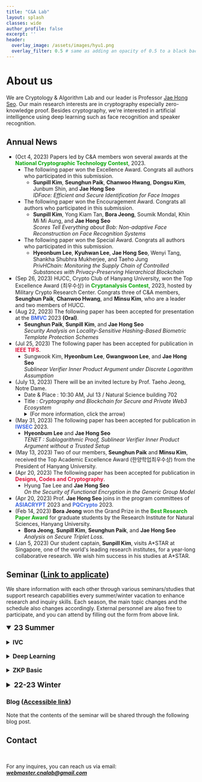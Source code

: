 ```yaml
---
title: "C&A Lab"
layout: splash
classes: wide
author_profile: false
excerpt: ''
header:
  overlay_image: /assets/images/hyu1.png
  overlay_filter: 0.5 # same as adding an opacity of 0.5 to a black background
---
```


# About us

We are Cryptology & Algorithm Lab and our leader is Professor [Jae Hong Seo](https://sites.google.com/site/jhsbhs/). Our main research interests are in cryptography especially zero-knowledge proof. Besides cryptography, we're interested in artificial intelligence using deep learning such as face recognition and speaker recognition.

## Annual News

<ul type="square">
   <li>
        (Oct 4, 2023) Papers led by C&A members won several awards at the <b><span style = "color : #08A709">National Cryptographic Technology Contest</span></b>, 2023.
        <ul type="disc">
          <li>
            The following paper won the Excellence Award. Congrats all authors who participated in this submission.
          <ul type="circle">
            <li>             
              <b>Sunpill Kim</b>, <b>Seunghun Paik</b>, <b>Chanwoo Hwang</b>, <b>Dongsu Kim</b>, Junbum Shin, and <b>Jae Hong Seo</b> 
            <br>
              <i>IDFace: Efficient and Secure Identification for Face Images</i>
            </li> 
          </ul>  
          </li>
          <li>
            The following paper won the Encouragement Award. Congrats all authors who participated in this submission.
            <ul type="circle">
            <li>             
              <b>Sunpill Kim</b>, Yong Kiam Tan, <b>Bora Jeong</b>, Soumik Mondal, Khin Mi Mi Aung, and <b>Jae Hong Seo</b> 
            <br>
              <i>Scores Tell Everything about Bob: Non-adaptive Face Reconstruction on Face Recognition Systems</i>
            </li> 
            </ul>   
          </li>
          <li>
            The following paper won the Special Award. Congrats all authors who participated in this submission.
            <ul type="circle">
            <li>             
              <b>Hyeonbum Lee</b>, <b>Kyuhwan Lee</b>, <b>Jae Hong Seo</b>, Wenyi Tang, Shankha Shubhra Mukherjee, and Taeho Jung
            <br>
              <i>PrivHChain: Monitoring the Supply Chain of Controlled Substances with Privacy-Preserving Hierarchical Blockchain</i>
            </li> 
            </ul>
          </li>
        </ul>
   </li>
   <li>
        (Sep 26, 2023) HUCC, Crypto Club of Hanyang University, won the Top Excellence Award (최우수상) in <b><span style = "color : #08A709">Cryptanalysis Contest</span></b>, 2023, hosted by Military Crypto Research Center. Congrats three of C&A members, <b>Seunghun Paik</b>, <b>Chanwoo Hwang</b>, and <b>Minsu Kim</b>, who are a leader and two members of HUCC.
    </li>
   <li>
      (Aug 22, 2023) The following paper has been accepted for presentation at the <b><span style = "color : #4169E1">BMVC </span></b>2023 <b>(Oral)</b>.
      <ul type="disc">
          <li>
             <b>Seunghun Paik</b>, <b>Sunpill Kim</b>, and <b>Jae Hong Seo</b><br><i>Security Analysis on Locality-Sensitive Hashing-Based Biometric Template Protection Schemes</i>
          </li>  
      </ul>
    </li>
    <li>
      (Jul 25, 2023) The following paper has been accepted for publication in <b><span style = "color : #DC143C">IEEE TIFS</span></b>.
      <ul type="disc">
          <li>
            Sungwook Kim, <b>Hyeonbum Lee</b>, <b>Gwangwoon Lee</b>, and <b>Jae Hong Seo</b><br><i>Sublinear Verifier Inner Product Argument under Discrete Logarithm Assumption</i>
          </li>  
      </ul>
    </li>   
    <li>
        (July 13, 2023)  There will be an invited lecture by Prof. Taeho Jeong, Notre Dame. 
        <ul type="disc">
            <li>
              Date & Place : 10:30 AM, Jul 13 / Natural Science building 702
            </li>
            <li>
              Title : <i>Cryptography and Blockchain for Secure and Private Web3 Ecosystem</i>              
            </li>
            <details>
                <summary>
                    (For more information, click the arrow)
                </summary>
                <img src="{{ site.url }}{{ site.baseurl }}/assets/images/seminar_poster(07.13.23.).jpeg">
            </details>
        </ul>
    </li>
    <li>
        (May 31, 2023)  The following paper has been accepted for publication in <b><span style = "color : #4169E1">IWSEC </span></b> 2023.
        <ul type="disc">
            <li>
              <b>Hyeonbum Lee</b> and <b>Jae Hong Seo</b><br><i>TENET : Sublogarithmic Proof, Sublinear Verifier Inner Product Argument without a Trusted Setup</i>
            </li>  
        </ul>
    </li> 
    <li>
      (May 13, 2023) Two of our members, <b>Seunghun Paik</b> and <b>Minsu Kim</b>, received the Top Academic Excellence Award (한양학업최우수상) from the President of Hanyang University.
    </li>  
    <li>
      (Apr 20, 2023) The following paper has been accepted for publication in <b><span style = "color : #DC143C">Designs, Codes and Cryptography</span></b>.
      <ul type="disc">
          <li>
            Hyung Tae Lee and <b>Jae Hong Seo</b><br><i>On the Security of Functional Encryption in the Generic Group Model</i>
          </li>  
      </ul>
    </li>  
    <li>
      (Apr 20, 2023) Prof. <b>Jae Hong Seo</b> joins in the program committees of <b><span style = "color : #4169E1">ASIACRYPT</span></b> 2023 and <b><span style = "color : #4169E1">PQCrypto</span></b> 2023.
    </li>
    <li>
        (Feb 14, 2023) <b>Bora Jeong</b> won the Grand Prize in the <b><span style = "color : #08A709">Best Research Paper Award</span></b> for graduate students by the Research Institute for Natural Sciences, Hanyang University.
        <ul type="disc">
          <li>
            <b>Bora Jeong</b>, <b>Sunpill Kim</b>, <b>Seunghun Paik</b>, and <b>Jae Hong Seo</b><br><i>Analysis on Secure Triplet Loss.</i>
          </li>  
      </ul>
    </li> 
    <li>
        (Jan 5, 2023) Our student captain, <b>Sunpill Kim</b>, visits A*STAR at Singapore, one of the world's leading research institutes, for a year-long collaborative research. We wish him success in his studies at A*STAR.
    </li>     
</ul>    

## Seminar (<A href ="https://forms.gle/woVGku15L9DFht8p7" target = "_blank">Link to applicate</A>)

We share information with each other through various seminars/studies that support research capabilities every summer/winter vacation to enhance research and inquiry skills. Each season, the main topic changes and the schedule also changes accordingly. External personnel are also free to participate, and you can attend by filling out the form from above link.

<details open>
    <summary style="font-size:1.2rem; font-weight:bold;">
       <b>23 Summer</b>
    </summary>
    <br>
    <details>
      <br>
    <summary style="font-size:1rem; font-weight:bold;">
        IVC
    </summary>
    <style type="text/css">
    .tg  {border-collapse:collapse;border-color:#93a1a1;border-spacing:0;}
    .tg td{background-color:#fdf6e3;border-color:#93a1a1;border-style:solid;border-width:1px;color:#002b36;
      font-family:Arial, sans-serif;font-size:14px;overflow:hidden;padding:10px 5px;word-break:normal;}
    .tg th{background-color:#657b83;border-color:#93a1a1;border-style:solid;border-width:1px;color:#fdf6e3;
      font-family:Arial, sans-serif;font-size:14px;font-weight:normal;overflow:hidden;padding:10px 5px;word-break:normal;}
    .tg .tg-c3ow{border-color:inherit;text-align:center;vertical-align:middle}
    .tg .tg-5jts{border-color:inherit;font-size:18px;text-align:center;vertical-align:top}
    </style>
    <table class="tg" style="undefined;table-layout: fixed; width: 1082px; margin-left: auto; margin-right: auto;">
    <colgroup>
    <col style="width: 60px">
    <col style="width: 90px">
    <col style="width: 67px">
    <col style="width: 150px">
    <col style="width: 640px">
    <col style="width: 67px">
    <col style="width: 75px">
    </colgroup>
    <thead>
      <tr>
        <th class="tg-5jts" colspan="7">Seminar Schedule - IVC</th>
      </tr>
    </thead>
    <tbody>
      <tr>
        <td class="tg-c3ow">Date</td>
        <td class="tg-c3ow">Time</td>
        <td class="tg-c3ow">Place</td>
        <td class="tg-c3ow">Presenter</td>
        <td class="tg-c3ow">Topic</td>
        <td class="tg-c3ow">Material</td>
        <td class="tg-c3ow">Blog Post</td>
      </tr>
      <tr>
        <td class="tg-c3ow">6/27</td>
        <td class="tg-c3ow" rowspan="2">01:00PM</td>
        <td class="tg-c3ow" rowspan="2">701</td>
        <td class="tg-c3ow" rowspan="2">Hyeonbum Lee</td>
        <td class="tg-c3ow" rowspan="2">Nova : Recursive Zero Knowledge Arguments from Folding Schemes(<A href="https://eprint.iacr.org/2021/370.pdf">DOI</A>)</td>
        <td class="tg-c3ow" rowspan="2"></td>
        <td class="tg-c3ow" rowspan="2"></td>
      </tr>
      <tr>     
        <td class="tg-c3ow">7/6</td>
      </tr>   
      <tr>
        <td class="tg-c3ow">7/11</td>
        <td class="tg-c3ow">07:00PM</td>
        <td class="tg-c3ow">702</td>
        <td class="tg-c3ow">Hyunjung Son</td>
        <td class="tg-c3ow">SuperNova: Proving universal machine executions without universal circuits(<A href="https://eprint.iacr.org/2022/1758.pdf">DOI</A>)</td>
        <td class="tg-c3ow"></td>
        <td class="tg-c3ow"></td>
      </tr>
      <tr>
        <td class="tg-c3ow">7/18</td>
        <td class="tg-c3ow" rowspan="2">01:00PM</td>
        <td class="tg-c3ow" rowspan="2">701</td>
        <td class="tg-c3ow" rowspan="2">Seongae Baek</td>
        <td class="tg-c3ow" rowspan="2">Customizable constraint systems for succinct arguments(<A href="https://eprint.iacr.org/2023/552.pdf">DOI</A>)</td>
        <td class="tg-c3ow" rowspan="2"></td>
        <td class="tg-c3ow" rowspan="2"></td>
      </tr>
      <tr>
        <td class="tg-c3ow">7/25</td>
      </tr>
      <tr>
        <td class="tg-c3ow">8/1</td>
        <td class="tg-c3ow" rowspan="2">01:00PM</td>
        <td class="tg-c3ow">751</td>
        <td class="tg-c3ow" rowspan="2">Hyeonbum Lee</td>
        <td class="tg-c3ow" rowspan="2">Hypernova : Recursive arguments for customizable constraint systems(<A href="https://eprint.iacr.org/2023/573.pdf">DOI</A>)</td>
        <td class="tg-c3ow" rowspan="2"></td>
        <td class="tg-c3ow" rowspan="2"></td>
      </tr>
      <tr>
        <td class="tg-c3ow">8/8</td>
        <td class="tg-c3ow">702</td>
      </tr>
      <tr>
        <td class="tg-c3ow" rowspan="2">8/14</td>
        <td class="tg-c3ow" rowspan="2">01:00PM</td>
        <td class="tg-c3ow">701</td>
        <td class="tg-c3ow" rowspan="2">Hyunjung Son</td>
        <td class="tg-c3ow" rowspan="2">Protostar : Generic Efficient Accumulation/Folding for Special-sound Protocols(<A href="https://eprint.iacr.org/2023/620.pdf">DOI</A>)</td>
        <td class="tg-c3ow"></td>
        <td class="tg-c3ow"></td>
      </tr>
      <tr>
        <td class="tg-c3ow">TBD</td>
        <td class="tg-c3ow"></td>
        <td class="tg-c3ow"></td>
      </tr>
      </tbody>
      </table>
    </details>
    <br>
    <details>
      <br>
    <summary style="font-size:1rem; font-weight:bold;">
        Deep Learning
    </summary>
    <style type="text/css">
    .tg  {border-collapse:collapse;border-color:#93a1a1;border-spacing:0;}
    .tg td{background-color:#fdf6e3;border-color:#93a1a1;border-style:solid;border-width:1px;color:#002b36;
      font-family:Arial, sans-serif;font-size:14px;overflow:hidden;padding:10px 5px;word-break:normal;}
    .tg th{background-color:#657b83;border-color:#93a1a1;border-style:solid;border-width:1px;color:#fdf6e3;
      font-family:Arial, sans-serif;font-size:14px;font-weight:normal;overflow:hidden;padding:10px 5px;word-break:normal;}
    .tg .tg-c3ow{border-color:inherit;text-align:center;vertical-align:middle}
    .tg .tg-5jts{border-color:inherit;font-size:18px;text-align:center;vertical-align:top}
    </style>
    <table class="tg" style="undefined;table-layout: fixed; width: 1082px; margin-left: auto; margin-right: auto;">
    <colgroup>
    <col style="width: 60px">
    <col style="width: 90px">
    <col style="width: 67px">
    <col style="width: 150px">
    <col style="width: 640px">
    <col style="width: 67px">
    <col style="width: 75px">
    </colgroup>
    <thead>
      <tr>
        <th class="tg-5jts" colspan="7">Seminar Schedule - Deep Learning Paper</th>
      </tr>
    </thead>
    <tbody>
      <tr>
        <td class="tg-c3ow">Date</td>
        <td class="tg-c3ow">Time</td>
        <td class="tg-c3ow">Place</td>
        <td class="tg-c3ow">Presenter</td>
        <td class="tg-c3ow">Topic</td>
        <td class="tg-c3ow">Material</td>
        <td class="tg-c3ow">Blog Post</td>
      </tr>
      <tr>
        <td class="tg-c3ow" rowspan="2">7/12</td>
        <td class="tg-c3ow" rowspan="2">10:00AM</td>
        <td class="tg-c3ow" rowspan="2">702</td>
        <td class="tg-c3ow">Bora Jeong</td>
        <td class="tg-c3ow">DeepFool: A simple and accurate method to fool deep neural networks  (CVPR'16)(<A href="https://arxiv.org/abs/1511.04599">DOI</A>)</td>
        <td class="tg-c3ow"></td>
        <td class="tg-c3ow"></td>
      </tr>
      <tr>     
        <td class="tg-c3ow">Seunghun Paik</td>
        <td class="tg-c3ow">Adversarial Examples Are Not Bugs, They Are Features (NIPS'19 Spotlight)(<A href="https://arxiv.org/pdf/1905.02175.pdf">DOI</A>)</td>
        <td class="tg-c3ow"></td>
        <td class="tg-c3ow"></td>
      </tr>   
      <tr>
        <td class="tg-c3ow" rowspan="2">7/19</td>
        <td class="tg-c3ow" rowspan="2">10:00AM</td>
        <td class="tg-c3ow" rowspan="2">702</td>
        <td class="tg-c3ow">Chanwoo Hwang</td>
        <td class="tg-c3ow">Adversarial Patch (arXiv'17)(<A href="https://arxiv.org/pdf/1905.02175.pdf">DOI</A>)</td>
        <td class="tg-c3ow"></td>
        <td class="tg-c3ow"></td>
      </tr>
      <tr>     
        <td class="tg-c3ow">Dongsu Kim</td>
        <td class="tg-c3ow">Efficient Decision-based Black-box Adversarial Attacks on Face Recognition (CVPR'19)(<A href="https://arxiv.org/pdf/1905.02175.pdf](https://openaccess.thecvf.com/content_CVPR_2019/papers/Dong_Efficient_Decision-Based_Black-Box_Adversarial_Attacks_on_Face_Recognition_CVPR_2019_paper.pdf)">DOI</A>)</td>
        <td class="tg-c3ow"></td>
        <td class="tg-c3ow"></td>
      </tr>
      <tr>
        <td class="tg-c3ow">7/26</td>
        <td class="tg-c3ow">10:00AM</td>
        <td class="tg-c3ow">702</td>
        <td class="tg-c3ow">Minsu Kim</td>
        <td class="tg-c3ow">Universal adversarial perturbations (CVPR'17)(<A href="https://arxiv.org/abs/1610.08401">DOI</A>)</td>
        <td class="tg-c3ow"></td>
        <td class="tg-c3ow"></td>
      </tr>
      <tr>
        <td class="tg-c3ow" rowspan="2">8/2</td>
        <td class="tg-c3ow" rowspan="2">10:00AM</td>
        <td class="tg-c3ow" rowspan="2">702</td>
        <td class="tg-c3ow">Bora Jeong</td>
        <td class="tg-c3ow">Iris Recognition</td>
        <td class="tg-c3ow">(<A href="https://drive.google.com/file/d/1vo1CsLA-qk4vnqp5Sn1JcrqgJMqAtlR2/view?usp=drive_link" target = "_blank">LINK</A>)</td>
        <td class="tg-c3ow">(<A href="https://crypto-algorithm-lab.blogspot.com/2023/08/dl-iris-recognition-iriscode.html" target = "_blank">LINK</A>)</td>
      </tr>
      <tr>     
        <td class="tg-c3ow">Seunghun Paik</td>
        <td class="tg-c3ow">Understanding Adversarial Examples</td>
        <td class="tg-c3ow">(<A href="https://drive.google.com/file/d/1XJoMJjMt2eLpl36BZhRNa0sR4pQu1ynu/view?usp=drive_link" target = "_blank">LINK</A>)</td>
        <td class="tg-c3ow">(<A href="https://crypto-algorithm-lab.blogspot.com/2023/08/dl-adversarial-example-understanding.html" target = "_blank">LINK</A>)</td>
      </tr>
       <tr>
        <td class="tg-c3ow">8/9</td>
        <td class="tg-c3ow">10:00AM</td>
        <td class="tg-c3ow">702</td>
        <td class="tg-c3ow">Chanwoo Hwang</td>
        <td class="tg-c3ow">What is Dataset Distillation?</td>
         <td class="tg-c3ow">(<A href="https://drive.google.com/file/d/1S9kC57d5g-psBJxS7qVjYT_inM8xfgl-/view?usp=drive_link" target = "_blank">LINK</A>)</td>
        <td class="tg-c3ow">(<A href="https://crypto-algorithm-lab.blogspot.com/2023/08/dl-dataset-distillation-dataset.html" target = "_blank">LINK</A>)</td>
      </tr>
      <tr>
        <td class="tg-c3ow">8/16</td>
        <td class="tg-c3ow">10:00AM</td>
        <td class="tg-c3ow">702</td>
        <td class="tg-c3ow">Dongsu Kim</td>
        <td class="tg-c3ow">Predictive Coding</td>
        <td class="tg-c3ow"></td>
        <td class="tg-c3ow"></td>
      </tr>      
      <tr>     
        <td class="tg-c3ow">8/30</td>
        <td class="tg-c3ow">10:00AM</td>
        <td class="tg-c3ow">TBA</td>
        <td class="tg-c3ow">Hyeonkyu Kim</td>
        <td class="tg-c3ow">Recurrent Neural Network</td>
        <td class="tg-c3ow"></td>
        <td class="tg-c3ow"></td>
      </tr>
      <tr>
        <td class="tg-c3ow">9/1</td>
        <td class="tg-c3ow">03:00PM</td>
        <td class="tg-c3ow">TBA</td>
        <td class="tg-c3ow">Minsu Kim</td>
        <td class="tg-c3ow">Fuzzy Extractor</td>
        <td class="tg-c3ow"></td>
        <td class="tg-c3ow"></td>
      </tr>
      </tbody>
      </table>
    </details>
    <br>
    <details>
    <br>
    <summary style="font-size:1rem; font-weight:bold;">
        ZKP Basic
    </summary>
    <style type="text/css">
    .tg  {border-collapse:collapse;border-color:#93a1a1;border-spacing:0;}
    .tg td{background-color:#fdf6e3;border-color:#93a1a1;border-style:solid;border-width:1px;color:#002b36;
      font-family:Arial, sans-serif;font-size:14px;overflow:hidden;padding:10px 5px;word-break:normal;}
    .tg th{background-color:#657b83;border-color:#93a1a1;border-style:solid;border-width:1px;color:#fdf6e3;
      font-family:Arial, sans-serif;font-size:14px;font-weight:normal;overflow:hidden;padding:10px 5px;word-break:normal;}
    .tg .tg-c3ow{border-color:inherit;text-align:center;vertical-align:middle}
    .tg .tg-5jts{border-color:inherit;font-size:18px;text-align:center;vertical-align:top}
    </style>
    <table class="tg" style="undefined;table-layout: fixed; width: 1082px; margin-left: auto; margin-right: auto;">
    <colgroup>
    <col style="width: 60px">
    <col style="width: 90px">
    <col style="width: 67px">
    <col style="width: 150px">
    <col style="width: 640px">
    <col style="width: 67px">
    <col style="width: 75px">  
    </colgroup>
    <thead>
      <tr>
        <th class="tg-5jts" colspan="7">Seminar Schedule - ZKP Basic</th>
      </tr>
    </thead>
    <tbody>
      <tr>
        <td class="tg-c3ow">Date</td>
        <td class="tg-c3ow">Time</td>
        <td class="tg-c3ow">Place</td>
        <td class="tg-c3ow">Presenter</td>
        <td class="tg-c3ow">Topic</td>
        <td class="tg-c3ow">Material</td>
        <td class="tg-c3ow">Blog Post</td>
      </tr>
      <tr>
        <td class="tg-c3ow">7/07</td>
        <td class="tg-c3ow">02:00PM</td>
        <td class="tg-c3ow">702</td>
        <td class="tg-c3ow">Junhee Cho</td>
        <td class="tg-c3ow">proofs, interactive proofs, schwarz-zippel lemma, multilinear extension</td>
        <td class="tg-c3ow"></td>
        <td class="tg-c3ow"></td>
      </tr>
      <tr>
        <td class="tg-c3ow">7/14</td>
        <td class="tg-c3ow">10:00AM</td>
        <td class="tg-c3ow">702</td>
        <td class="tg-c3ow">Yunki Kim</td>
        <td class="tg-c3ow">sumcheck protocol</td>
        <td class="tg-c3ow"></td>
        <td class="tg-c3ow"></td>
      </tr>
      <tr>
        <td class="tg-c3ow">7/21</td>
        <td class="tg-c3ow">02:00PM</td>
        <td class="tg-c3ow">702</td>
        <td class="tg-c3ow">Seongae Baek</td>
        <td class="tg-c3ow">application of sum-check protocol</td>
        <td class="tg-c3ow"></td>
        <td class="tg-c3ow"></td>
      </tr>
      <tr>
        <td class="tg-c3ow">7/28</td>
        <td class="tg-c3ow">02:00PM</td>
        <td class="tg-c3ow">702</td>
        <td class="tg-c3ow">Seongae Baek</td>
        <td class="tg-c3ow">GKR protocol</td>
        <td class="tg-c3ow"></td>
        <td class="tg-c3ow"></td>
      </tr>
      <tr>
        <td class="tg-c3ow">8/04</td>
        <td class="tg-c3ow">02:00PM</td>
        <td class="tg-c3ow">702</td>
        <td class="tg-c3ow">Junhee Cho<br>Yunki Kim</td>
        <td class="tg-c3ow">non-interactive proofs, random oracle model, fiat-shamir heuristic
argument of knowledge, knowledge soundness</td>
        <td class="tg-c3ow"></td>
        <td class="tg-c3ow"></td>
      </tr>
      <tr>
        <td class="tg-c3ow">8/10</td>
        <td class="tg-c3ow">02:00PM</td>
        <td class="tg-c3ow">702</td>
        <td class="tg-c3ow">Yunki Kim</td>
        <td class="tg-c3ow">zero-knowledge, sigma protocol</td>
        <td class="tg-c3ow"></td>
        <td class="tg-c3ow"></td>
      </tr>
      </tbody>
      </table>
    </details>
</details>
<br>
<details>
    <summary style="font-size:1.2rem; font-weight:bold;">
        <b>22-23 Winter</b>
    </summary>
<br>  
<details> 
    <br>
    <summary style="font-size:1rem; font-weight:bold;">
        Deep Learning
    </summary>
    <style type="text/css">
    .tg  {border-collapse:collapse;border-color:#93a1a1;border-spacing:0;}
    .tg td{background-color:#fdf6e3;border-color:#93a1a1;border-style:solid;border-width:1px;color:#002b36;
      font-family:Arial, sans-serif;font-size:14px;overflow:hidden;padding:10px 5px;word-break:normal;}
    .tg th{background-color:#657b83;border-color:#93a1a1;border-style:solid;border-width:1px;color:#fdf6e3;
      font-family:Arial, sans-serif;font-size:14px;font-weight:normal;overflow:hidden;padding:10px 5px;word-break:normal;}
    .tg .tg-c3ow{border-color:inherit;text-align:center;vertical-align:middle}
    .tg .tg-5jts{border-color:inherit;font-size:18px;text-align:center;vertical-align:top}
    </style>
    <table class="tg" style="undefined;table-layout: fixed; width: 1082px; margin-left: auto; margin-right: auto;">
    <colgroup>
    <col style="width: 60px">
    <col style="width: 90px">
    <col style="width: 67px">
    <col style="width: 150px">
    <col style="width: 640px">
    </colgroup>
    <thead>
      <tr>
        <th class="tg-5jts" colspan="5">Seminar Schedule - Deep Learning Paper</th>
      </tr>
    </thead>
    <tbody>
      <tr>
        <td class="tg-c3ow">Date</td>
        <td class="tg-c3ow">Time</td>
        <td class="tg-c3ow">Place</td>
        <td class="tg-c3ow">Presenter</td>
        <td class="tg-c3ow">Topic</td>
      </tr>
      <tr>
        <td class="tg-c3ow" rowspan="2">1/2</td>
        <td class="tg-c3ow" rowspan="2">01:00PM</td>
        <td class="tg-c3ow" rowspan="2">702</td>
        <td class="tg-c3ow">Seunghun</td>
        <td class="tg-c3ow"><A href="https://arxiv.org/pdf/2202.04557.pdf">Universal Hopfield Networks: A General Framework for Single-Shot Associative Memory Models</A></td>
      </tr>
      <tr>     
        <td class="tg-c3ow">Dongsu</td>
        <td class="tg-c3ow"><A href="https://openaccess.thecvf.com/content/ICCV2021/papers/Yang_Towards_Face_Encryption_by_Generating_Adversarial_Identity_Masks_ICCV_2021_paper.pdf">Towards Face Encryption by Generating Adversarial Identity Masks</A></td>
      </tr>      
      <tr>
        <td class="tg-c3ow" rowspan="2">1/16</td>
        <td class="tg-c3ow" rowspan="2">01:00PM</td>
        <td class="tg-c3ow" rowspan="2">702</td>
        <td class="tg-c3ow">Chanwoo</td>
        <td class="tg-c3ow"><A href="https://arxiv.org/pdf/2205.12010.pdf">SFace: Sigmoid-Constrained Hypersphere Loss for Robust Face Recognition</A></td>
      </tr>
      <tr>
        <td class="tg-c3ow">Seunghun</td>
        <td class="tg-c3ow"><A href="https://arxiv.org/pdf/2207.10131.pdf">Continual variational autoencoder learning via online cooperative memorization</A></td>
      </tr>
      <tr>
        <td class="tg-c3ow">1/26</td>
        <td class="tg-c3ow">10:00AM</td>
        <td class="tg-c3ow">702</td>
        <td class="tg-c3ow">Prof. Jaehong Seo</td>
        <td class="tg-c3ow">Hopfield Network Summary</td>
      </tr>
      <tr>
        <td class="tg-c3ow" rowspan="2">1/30</td>
        <td class="tg-c3ow" rowspan="2">01:00PM</td>
        <td class="tg-c3ow" rowspan="2">702</td>
        <td class="tg-c3ow">Dongsu</td>
        <td class="tg-c3ow"><A href="https://aaai-2022.virtualchair.net/poster_aaai88">AnchorFace: Boosting TAR@FAR for Practical Face Recognition</A></td>
      </tr>
      <tr>
        <td class="tg-c3ow">Chanwoo</td>
        <td class="tg-c3ow"><A href="https://arxiv.org/pdf/2207.07316.pdf">Privacy-Preserving Face Recognition with Learnable Privacy Budgets in Frequency Domain</A></td>
      </tr>
      <tr>
        <td class="tg-c3ow" rowspan="2">2/13</td>
        <td class="tg-c3ow" rowspan="2">01:00PM</td>
        <td class="tg-c3ow" rowspan="2">701</td>
        <td class="tg-c3ow">Seunghun</td>
        <td class="tg-c3ow"><A href="https://openaccess.thecvf.com/content/CVPR2022/html/Tan_Hyperspherical_Consistency_Regularization_CVPR_2022_paper.html">Hyperspherical Consistency Regularization</A></td>
      </tr>
      <tr>
        <td class="tg-c3ow">Dongsu</td>
        <td class="tg-c3ow"><A href="https://arxiv.org/abs/2204.05502">CoupleFace: Relation Matters for Face Recognition Distillation</A></td>
      </tr>
      <tr>
        <td class="tg-c3ow" rowspan="2">2/20</td>
        <td class="tg-c3ow" rowspan="2">01:00PM</td>
        <td class="tg-c3ow" rowspan="2">702</td>
        <td class="tg-c3ow">Chanwoo</td>
        <td class="tg-c3ow"><A href="https://ieeexplore.ieee.org/stamp/stamp.jsp?tp=&arnumber=9955645">QuantFace: Towards lightweight face recognition by synthetic data low-bit quantization</A></td>
      </tr>
      <tr>
        <td class="tg-c3ow">Seunghun</td>
        <td class="tg-c3ow"><A href="https://arxiv.org/pdf/2210.08013.pdf">On the Relationship Between Variational Inference and Auto-Associative Memory</A></td>
      </tr>
      <tr>
        <td class="tg-c3ow" rowspan="2">TBD</td>
        <td class="tg-c3ow" rowspan="2">TBD</td>
        <td class="tg-c3ow" rowspan="2">TBD</td>
        <td class="tg-c3ow">Dongsu</td>
        <td class="tg-c3ow"><A href="https://www.mdpi.com/2079-9292/11/23/3909">UFace: An Unsupervised Deep Learning Face Verification System</A></td>
      </tr>
      <tr>
        <td class="tg-c3ow">Chanwoo</td>
        <td class="tg-c3ow"><A href="https://ieeexplore.ieee.org/stamp/stamp.jsp?tp=&arnumber=9796565">Frontal-Centers Guided Face: Boosting Face Recognition by Learning Pose-Invariant  Features</A></td>
      </tr>
      </tbody>
      </table>
</details>

<br>

<details> 
    <br>
    <summary style="font-size:1rem; font-weight:bold;">
        Computational Number Theory & Algebra
    </summary>
    <style type="text/css">
    .tg  {border-collapse:collapse;border-color:#93a1a1;border-spacing:0;}
    .tg td{background-color:#fdf6e3;border-color:#93a1a1;border-style:solid;border-width:1px;color:#002b36;
      font-family:Arial, sans-serif;font-size:14px;overflow:hidden;padding:10px 5px;word-break:normal;}
    .tg th{background-color:#657b83;border-color:#93a1a1;border-style:solid;border-width:1px;color:#fdf6e3;
      font-family:Arial, sans-serif;font-size:14px;font-weight:normal;overflow:hidden;padding:10px 5px;word-break:normal;}
    .tg .tg-c3ow{border-color:inherit;text-align:center;vertical-align:middle}
    .tg .tg-l3ow{border-color:inherit;text-align:left;vertical-align:middle}
    .tg .tg-5jts{border-color:inherit;font-size:18px;text-align:center;vertical-align:top}
    </style>
    <table class="tg" style="undefined;table-layout: fixed; width: 1082px; margin-left: auto; margin-right: auto;">
    <colgroup>
    <col style="width: 70px">
    <col style="width: 100px">
    <col style="width: 77px">
    <col style="width: 640px">
    </colgroup>
    <thead>
      <tr>
        <th class="tg-5jts" colspan="5">Seminar Schedule - Computational Number Theory & Algebra</th>
      </tr>
    </thead>
    <tbody>
      <tr>
        <td class="tg-3ow" colspan="5"><b>Book : A computational Introductiobn to Numver Theory and Algebra second Edition</b></td>
      </tr>  
      <tr>
        <td class="tg-c3ow">Date</td>
        <td class="tg-c3ow">Time</td>
        <td class="tg-c3ow">Place</td>
        <td class="tg-l3ow">Topic</td>
      </tr>          
      <tr>
        <td class="tg-c3ow">1/5</td>
        <td class="tg-c3ow">01:00PM</td>
        <td class="tg-c3ow">702</td>
        <td class="tg-l3ow">Chap. 1 ~ 4, Review on Number Theory and Integer Arithmetics</td>       
      </tr>
      <tr>
        <td class="tg-c3ow">1/12</td>
        <td class="tg-c3ow">01:00PM</td>
        <td class="tg-c3ow">702</td>
        <td class="tg-l3ow">Chap. 8 ~ 9, Probabilistic Distributions and Algorithms on <img src="https://latex.codecogs.com/svg.image?\inline&space;\mathbb{Z}_p" title="https://latex.codecogs.com/svg.image?\inline \mathbb{Z}_p" /></td>       
      </tr>
      <tr>
        <td class="tg-c3ow">1/19</td>
        <td class="tg-c3ow">01:00PM</td>
        <td class="tg-c3ow">702</td>
        <td class="tg-l3ow">Chap. 10 ~ 12, More Probabilistic Algorithms on <img src="https://latex.codecogs.com/svg.image?\inline&space;\mathbb{Z}_p" title="https://latex.codecogs.com/svg.image?\inline \mathbb{Z}_p" /> (e.g. Miller-Rabin Test)</td>       
      </tr>
      <tr>
        <td class="tg-c3ow">1/26</td>
        <td class="tg-c3ow">01:00PM</td>
        <td class="tg-c3ow">702</td>
        <td class="tg-l3ow">Chap. 6,7,13,14, Groups, Rings, Modules, and Vector Spaces</td>       
      </tr>
      <tr>
        <td class="tg-c3ow">2/2</td>
        <td class="tg-c3ow">01:00PM</td>
        <td class="tg-c3ow">702</td>
        <td class="tg-l3ow">Chap. 16, More  on  Rings  (e.g.  Field Extension, PID, UFD, ...)</td>       
      </tr>
      <tr>
        <td class="tg-c3ow">2/9</td>
        <td class="tg-c3ow">01:00PM</td>
        <td class="tg-c3ow">702</td>
        <td class="tg-l3ow">Chap. 17 ~ 18, Polynomial Arithmetics, and Linearly Generated Sequences</td>       
      </tr>
      <tr>
        <td class="tg-c3ow">2/16</td>
        <td class="tg-c3ow">01:00PM</td>
        <td class="tg-c3ow">702</td>
        <td class="tg-l3ow">Chap. 19 ~ 20, Finite Fields, Algorithms for Finite Fields (e.g. Cantor-Zassenhaus  Algorithm)</td>       
      </tr>
      <tr>
        <td class="tg-c3ow">2/23</td>
        <td class="tg-c3ow">01:00PM</td>
        <td class="tg-c3ow">702</td>
        <td class="tg-l3ow">Chap. 15, 21, Dixon’s Method, Index Calculus Method, and AKS Algorithm</td>       
      </tr>
    </tbody>
    </table>
</details>

<br>

<details> 
    <br>
    <summary style="font-size:1rem; font-weight:bold;">
        Algorithm
    </summary>
    <style type="text/css">
    .tg  {border-collapse:collapse;border-color:#93a1a1;border-spacing:0;}
    .tg td{background-color:#fdf6e3;border-color:#93a1a1;border-style:solid;border-width:1px;color:#002b36;
      font-family:Arial, sans-serif;font-size:14px;overflow:hidden;padding:10px 5px;word-break:normal;}
    .tg th{background-color:#657b83;border-color:#93a1a1;border-style:solid;border-width:1px;color:#fdf6e3;
      font-family:Arial, sans-serif;font-size:14px;font-weight:normal;overflow:hidden;padding:10px 5px;word-break:normal;}
    .tg .tg-c3ow{border-color:inherit;text-align:center;vertical-align:middle}
    .tg .tg-l3ow{border-color:inherit;text-align:left;vertical-align:middle}
    .tg .tg-5jts{border-color:inherit;font-size:18px;text-align:center;vertical-align:top}
    </style>
    <table class="tg" style="undefined;table-layout: fixed; width: 1082px; margin-left: auto; margin-right: auto;">
    <colgroup>
    <col style="width: 70px">
    <col style="width: 100px">
    <col style="width: 77px">
    <col style="width: 640px">
    </colgroup>
    <thead>
      <tr>
        <th class="tg-5jts" colspan="5">Seminar Schedule - Algorithm</th>
      </tr>
    </thead>
    <tbody>
      <tr>
        <td class="tg-3ow" colspan="5"><b>Every Wednesday at 1pm</b></td>
      </tr>
    </tbody>
    </table>
</details> 

<br>

<details> 
    <br>
    <summary style="font-size:1rem; font-weight:bold;">
        Zero Knowledge Proof
    </summary>
    <style type="text/css">
    .tg  {border-collapse:collapse;border-color:#93a1a1;border-spacing:0;}
    .tg td{background-color:#fdf6e3;border-color:#93a1a1;border-style:solid;border-width:1px;color:#002b36;
      font-family:Arial, sans-serif;font-size:14px;overflow:hidden;padding:10px 5px;word-break:normal;}
    .tg th{background-color:#657b83;border-color:#93a1a1;border-style:solid;border-width:1px;color:#fdf6e3;
      font-family:Arial, sans-serif;font-size:14px;font-weight:normal;overflow:hidden;padding:10px 5px;word-break:normal;}
    .tg .tg-c3ow{border-color:inherit;text-align:center;vertical-align:middle}
    .tg .tg-l3ow{border-color:inherit;text-align:left;vertical-align:middle}
    .tg .tg-5jts{border-color:inherit;font-size:18px;text-align:center;vertical-align:top}
    </style>
    <table class="tg" style="undefined;table-layout: fixed; width: 1082px; margin-left: auto; margin-right: auto;">
    <colgroup>
    <col style="width: 70px">
    <col style="width: 100px">
    <col style="width: 77px">
    <col style="width: 640px">
    </colgroup>
    <thead>
      <tr>
        <th class="tg-5jts" colspan="5">Seminar Schedule - Zero Knowledge Proof</th>
      </tr>
    </thead>
    <tbody>
      <tr>
        <td class="tg-3ow" colspan="5"><b>TBD</b></td>
      </tr>
    </tbody>
    </table>
</details>
</details>

### Blog (<a href ="https://crypto-algorithm-lab.blogspot.com/" target = "_blank">Accessible link</a>)
Note that the contents of the seminar will be shared through the following blog post.

## Contact

<br>

For any inquires, you can reach us via email: **_[webmaster.cnalab@gmail.com](mailto:webmaster.cnalab@gmail.com)_**

<div class='mo'><body><script type="text/javascript" src="//rf.revolvermaps.com/0/0/8.js?i=5ajg80tj06y&amp;m=0&amp;c=ff0000&amp;cr1=ffffff&amp;f=arial&amp;l=33" async="async"></script></body></div>

<div class='pc'><body><script type="text/javascript" src="//rf.revolvermaps.com/0/0/8.js?i=5ajg80tj06y&amp;m=0&amp;c=ff0000&amp;cr1=ffffff&amp;f=arial&amp;l=33" async="async"></script></body></div>

<script>

var ratio = window.devicePixelRatio,

     mo = document.querySelector('.mo'),

     pc = document.querySelector('.pc');

     

console.log(ratio);

if(ratio >= 2) {

  pc.style.display = 'none';

} else {

  mo.style.display = 'none';

}

</script>
